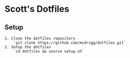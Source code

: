# Scott's Dotfiles

## Setup
    1. Clone the dotfiles repository
    	`git clone https://github.com/msdrigg/dotfiles.git`
    2. Setup the dotfiles
    	`cd dotfiles && source setup.sh`
